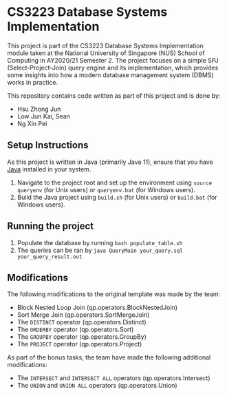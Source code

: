 # CS3223 Database Systems Implementation

This project is part of the CS3223 Database Systems Implementation module taken at the National University of Singapore (NUS) School of Computing in AY2020/21 Semester 2. The project focuses on a simple SPJ (Select-Project-Join) query engine and its implementation, which provides some insights into how a modern database management system (DBMS) works in practice.

This repository contains code written as part of this project and is done by:

- Hsu Zhong Jun
- Low Jun Kai, Sean
- Ng Xin Pei

## Setup Instructions
As this project is written in Java (primarily Java 11), ensure that you have [Java](https://openjdk.java.net/projects/jdk/11/) installed in your system.

1. Navigate to the project root and set up the environment using `source queryenv` (for Unix users) or `queryenv.bat` (for Windows users).
2. Build the Java project using `build.sh` (for Unix users) or `build.bat` (for Windows users).

## Running the project
1. Populate the database by running `bash populate_table.sh`
2. The queries can be ran by `java QueryMain your_query.sql your_query_result.out`

## Modifications
The following modifications to the original template was made by the team:

- Block Nested Loop Join (qp.operators.BlockNestedJoin)
- Sort Merge Join (qp.operators.SortMergeJoin)
- The `DISTINCT` operator (qp.operators.Distinct)
- The `ORDERBY` operator (qp.operators.Sort)
- The `GROUPBY` operator (qp.operators.GroupBy)
- The `PROJECT` operator (qp.operators.Project)

As part of the bonus tasks, the team have made the following additional modifications:

- The `INTERSECT` and `INTERSECT ALL` operators (qp.operators.Intersect)
- The `UNION` and `UNION ALL` operators (qp.operators.Union)
